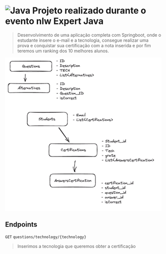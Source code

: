 # <img alt="Java" height="30" src="https://cdn.jsdelivr.net/gh/devicons/devicon/icons/java/java-original-wordmark.svg" /> Projeto realizado durante o evento nlw Expert Java

> Desenvolvimento de uma aplicação completa com Springboot, onde o estudante insere o e-mail e a tecnologia, consegue realizar uma prova e conquistar sua certificação com a nota inserida e por fim teremos um ranking dos 10 melhores alunos.

![Estrutura](./assets/Estrutura.png)

## Endpoints
`GET` `questions/technology/{technology}`
> Inserimos a tecnologia que queremos obter a certificação
